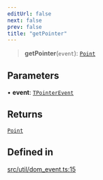 ```yaml
---
editUrl: false
next: false
prev: false
title: "getPointer"
---
```


> **getPointer**(`event`): [`Point`](/api/classes/point/)

## Parameters

• **event**: [`TPointerEvent`](/api/type-aliases/tpointerevent/)

## Returns

[`Point`](/api/classes/point/)

## Defined in

[src/util/dom\_event.ts:15](https://github.com/fabricjs/fabric.js/blob/v6.0.0-rc4/src/util/dom_event.ts#L15)

